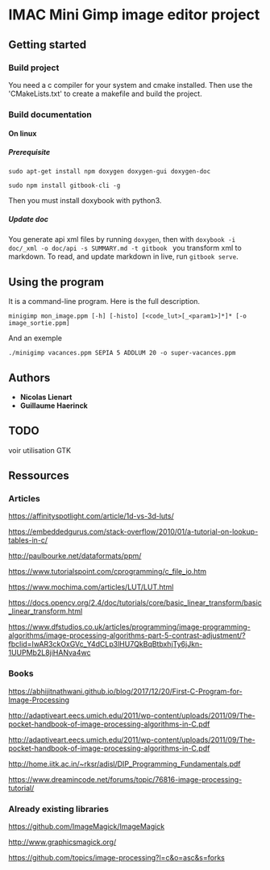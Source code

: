 # IMAC Mini Gimp image editor project

## Getting started

### Build project

You need a c compiler for your system and cmake installed.
Then use the 'CMakeLists.txt' to create a makefile and build the project.

### Build documentation

#### On linux

##### Prerequisite
```
sudo apt-get install npm doxygen doxygen-gui doxygen-doc
```

```
sudo npm install gitbook-cli -g
```

Then you must install doxybook with python3.

##### Update doc

You generate api xml files by running `doxygen`, then with `doxybook -i doc/_xml -o doc/api -s SUMMARY.md -t gitbook
` you transform xml to markdown.
To read, and update markdown in live, run `gitbook serve`.

## Using the program

It is a command-line program. Here is the full description.
```
minigimp mon_image.ppm [-h] [-histo] [<code_lut>[_<param1>]*]* [-o image_sortie.ppm]
```

And an exemple
```
./minigimp vacances.ppm SEPIA 5 ADDLUM 20 -o super-vacances.ppm
```

## Authors

* **Nicolas Lienart**
* **Guillaume Haerinck**

## TODO

voir utilisation GTK

## Ressources

### Articles

https://affinityspotlight.com/article/1d-vs-3d-luts/

https://embeddedgurus.com/stack-overflow/2010/01/a-tutorial-on-lookup-tables-in-c/

http://paulbourke.net/dataformats/ppm/

https://www.tutorialspoint.com/cprogramming/c_file_io.htm

https://www.mochima.com/articles/LUT/LUT.html

https://docs.opencv.org/2.4/doc/tutorials/core/basic_linear_transform/basic_linear_transform.html

https://www.dfstudios.co.uk/articles/programming/image-programming-algorithms/image-processing-algorithms-part-5-contrast-adjustment/?fbclid=IwAR3ckOxGVc_Y4dCLp3lHU7QkBqBtbxhjTy6jJkn-1UUPMb2L8jiHANva4wc

### Books

https://abhijitnathwani.github.io/blog/2017/12/20/First-C-Program-for-Image-Processing

http://adaptiveart.eecs.umich.edu/2011/wp-content/uploads/2011/09/The-pocket-handbook-of-image-processing-algorithms-in-C.pdf

http://adaptiveart.eecs.umich.edu/2011/wp-content/uploads/2011/09/The-pocket-handbook-of-image-processing-algorithms-in-C.pdf

http://home.iitk.ac.in/~rksr/adisl/DIP_Programming_Fundamentals.pdf

https://www.dreamincode.net/forums/topic/76816-image-processing-tutorial/

### Already existing libraries

https://github.com/ImageMagick/ImageMagick

http://www.graphicsmagick.org/

https://github.com/topics/image-processing?l=c&o=asc&s=forks

